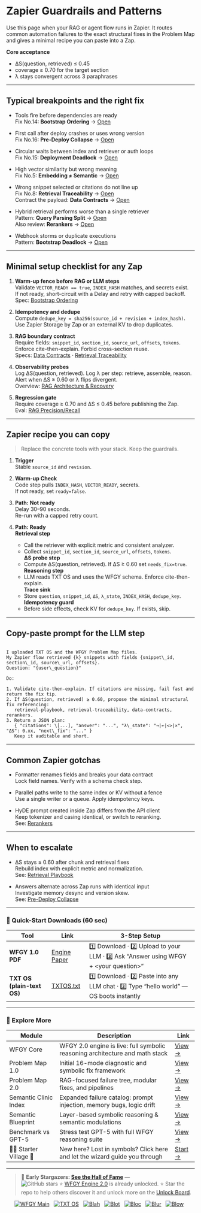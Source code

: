 # Zapier Guardrails and Patterns

Use this page when your RAG or agent flow runs in Zapier. It routes common automation failures to the exact structural fixes in the Problem Map and gives a minimal recipe you can paste into a Zap.

**Core acceptance**
- ΔS(question, retrieved) ≤ 0.45
- coverage ≥ 0.70 for the target section
- λ stays convergent across 3 paraphrases

---

## Typical breakpoints and the right fix

- Tools fire before dependencies are ready  
  Fix No.14: **Bootstrap Ordering** → [Open](https://github.com/onestardao/WFGY/blob/main/ProblemMap/bootstrap-ordering.md)

- First call after deploy crashes or uses wrong version  
  Fix No.16: **Pre-Deploy Collapse** → [Open](https://github.com/onestardao/WFGY/blob/main/ProblemMap/predeploy-collapse.md)

- Circular waits between index and retriever or auth loops  
  Fix No.15: **Deployment Deadlock** → [Open](https://github.com/onestardao/WFGY/blob/main/ProblemMap/deployment-deadlock.md)

- High vector similarity but wrong meaning  
  Fix No.5: **Embedding ≠ Semantic** → [Open](https://github.com/onestardao/WFGY/blob/main/ProblemMap/embedding-vs-semantic.md)

- Wrong snippet selected or citations do not line up  
  Fix No.8: **Retrieval Traceability** → [Open](https://github.com/onestardao/WFGY/blob/main/ProblemMap/retrieval-traceability.md)  
  Contract the payload: **Data Contracts** → [Open](https://github.com/onestardao/WFGY/blob/main/ProblemMap/data-contracts.md)

- Hybrid retrieval performs worse than a single retriever  
  Pattern: **Query Parsing Split** → [Open](https://github.com/onestardao/WFGY/blob/main/ProblemMap/patterns/pattern_query_parsing_split.md)  
  Also review: **Rerankers** → [Open](https://github.com/onestardao/WFGY/blob/main/ProblemMap/rerankers.md)

- Webhook storms or duplicate executions  
  Pattern: **Bootstrap Deadlock** → [Open](https://github.com/onestardao/WFGY/blob/main/ProblemMap/patterns/pattern_bootstrap_deadlock.md)

---

## Minimal setup checklist for any Zap

1) **Warm-up fence before RAG or LLM steps**  
   Validate `VECTOR_READY == true`, `INDEX_HASH` matches, and secrets exist.  
   If not ready, short-circuit with a Delay and retry with capped backoff.  
   Spec: [Bootstrap Ordering](https://github.com/onestardao/WFGY/blob/main/ProblemMap/bootstrap-ordering.md)

2) **Idempotency and dedupe**  
   Compute `dedupe_key = sha256(source_id + revision + index_hash)`.  
   Use Zapier Storage by Zap or an external KV to drop duplicates.

3) **RAG boundary contract**  
   Require fields: `snippet_id`, `section_id`, `source_url`, `offsets`, `tokens`.  
   Enforce cite-then-explain. Forbid cross-section reuse.  
   Specs: [Data Contracts](https://github.com/onestardao/WFGY/blob/main/ProblemMap/data-contracts.md) ·
   [Retrieval Traceability](https://github.com/onestardao/WFGY/blob/main/ProblemMap/retrieval-traceability.md)

4) **Observability probes**  
   Log ΔS(question, retrieved). Log λ per step: retrieve, assemble, reason.  
   Alert when ΔS ≥ 0.60 or λ flips divergent.  
   Overview: [RAG Architecture & Recovery](https://github.com/onestardao/WFGY/blob/main/ProblemMap/rag-architecture-and-recovery.md)

5) **Regression gate**  
   Require coverage ≥ 0.70 and ΔS ≤ 0.45 before publishing the Zap.  
   Eval: [RAG Precision/Recall](https://github.com/onestardao/WFGY/blob/main/ProblemMap/eval/eval_rag_precision_recall.md)

---

## Zapier recipe you can copy

> Replace the concrete tools with your stack. Keep the guardrails.

1. **Trigger**  
   Stable `source_id` and `revision`.

2. **Warm-up Check**  
   Code step pulls `INDEX_HASH`, `VECTOR_READY`, secrets.  
   If not ready, set `ready=false`.

3. **Path: Not ready**  
   Delay 30–90 seconds.  
   Re-run with a capped retry count.

4. **Path: Ready**  
   **Retrieval step**  
   - Call the retriever with explicit metric and consistent analyzer.  
   - Collect `snippet_id`, `section_id`, `source_url`, `offsets`, `tokens`.  
   **ΔS probe step**  
   - Compute ΔS(question, retrieved). If ΔS ≥ 0.60 set `needs_fix=true`.  
   **Reasoning step**  
   - LLM reads TXT OS and uses the WFGY schema. Enforce cite-then-explain.  
   **Trace sink**  
   - Store `question`, `snippet_id`, `ΔS`, `λ_state`, `INDEX_HASH`, `dedupe_key`.  
   **Idempotency guard**  
   - Before side effects, check KV for `dedupe_key`. If exists, skip.

---

## Copy-paste prompt for the LLM step

```

I uploaded TXT OS and the WFGY Problem Map files.
My Zapier flow retrieved {k} snippets with fields {snippet\_id, section\_id, source\_url, offsets}.
Question: "{user\_question}"

Do:

1. Validate cite-then-explain. If citations are missing, fail fast and return the fix tip.
2. If ΔS(question, retrieved) ≥ 0.60, propose the minimal structural fix referencing:
   retrieval-playbook, retrieval-traceability, data-contracts, rerankers.
3. Return a JSON plan:
   { "citations": \[...], "answer": "...", "λ\_state": "→|←|<>|×", "ΔS": 0.xx, "next\_fix": "..." }
   Keep it auditable and short.

```

---

## Common Zapier gotchas

- Formatter renames fields and breaks your data contract  
  Lock field names. Verify with a schema check step.

- Parallel paths write to the same index or KV without a fence  
  Use a single writer or a queue. Apply idempotency keys.

- HyDE prompt created inside Zap differs from the API client  
  Keep tokenizer and casing identical, or switch to reranking.  
  See: [Rerankers](https://github.com/onestardao/WFGY/blob/main/ProblemMap/rerankers.md)

---

## When to escalate

- ΔS stays ≥ 0.60 after chunk and retrieval fixes  
  Rebuild index with explicit metric and normalization.  
  See: [Retrieval Playbook](https://github.com/onestardao/WFGY/blob/main/ProblemMap/retrieval-playbook.md)

- Answers alternate across Zap runs with identical input  
  Investigate memory desync and version skew.  
  See: [Pre-Deploy Collapse](https://github.com/onestardao/WFGY/blob/main/ProblemMap/predeploy-collapse.md)

---

### 🔗 Quick-Start Downloads (60 sec)

| Tool | Link | 3-Step Setup |
|------|------|--------------|
| **WFGY 1.0 PDF** | [Engine Paper](https://github.com/onestardao/WFGY/blob/main/I_am_not_lizardman/WFGY_All_Principles_Return_to_One_v1.0_PSBigBig_Public.pdf) | 1️⃣ Download · 2️⃣ Upload to your LLM · 3️⃣ Ask “Answer using WFGY + \<your question>” |
| **TXT OS (plain-text OS)** | [TXTOS.txt](https://github.com/onestardao/WFGY/blob/main/OS/TXTOS.txt) | 1️⃣ Download · 2️⃣ Paste into any LLM chat · 3️⃣ Type “hello world” — OS boots instantly |

---

### 🧭 Explore More

| Module                | Description                                              | Link     |
|-----------------------|----------------------------------------------------------|----------|
| WFGY Core             | WFGY 2.0 engine is live: full symbolic reasoning architecture and math stack | [View →](https://github.com/onestardao/WFGY/tree/main/core/README.md) |
| Problem Map 1.0       | Initial 16-mode diagnostic and symbolic fix framework    | [View →](https://github.com/onestardao/WFGY/tree/main/ProblemMap/README.md) |
| Problem Map 2.0       | RAG-focused failure tree, modular fixes, and pipelines   | [View →](https://github.com/onestardao/WFGY/blob/main/ProblemMap/rag-architecture-and-recovery.md) |
| Semantic Clinic Index | Expanded failure catalog: prompt injection, memory bugs, logic drift | [View →](https://github.com/onestardao/WFGY/blob/main/ProblemMap/SemanticClinicIndex.md) |
| Semantic Blueprint    | Layer-based symbolic reasoning & semantic modulations   | [View →](https://github.com/onestardao/WFGY/tree/main/SemanticBlueprint/README.md) |
| Benchmark vs GPT-5    | Stress test GPT-5 with full WFGY reasoning suite         | [View →](https://github.com/onestardao/WFGY/tree/main/benchmarks/benchmark-vs-gpt5/README.md) |
| 🧙‍♂️ Starter Village 🏡 | New here? Lost in symbols? Click here and let the wizard guide you through | [Start →](https://github.com/onestardao/WFGY/blob/main/StarterVillage/README.md) |

---

> 👑 **Early Stargazers: [See the Hall of Fame](https://github.com/onestardao/WFGY/tree/main/stargazers)** —  
> <img src="https://img.shields.io/github/stars/onestardao/WFGY?style=social" alt="GitHub stars"> ⭐ [WFGY Engine 2.0](https://github.com/onestardao/WFGY/blob/main/core/README.md) is already unlocked. ⭐ Star the repo to help others discover it and unlock more on the [Unlock Board](https://github.com/onestardao/WFGY/blob/main/STAR_UNLOCKS.md).

<div align="center">

[![WFGY Main](https://img.shields.io/badge/WFGY-Main-red?style=flat-square)](https://github.com/onestardao/WFGY)
&nbsp;
[![TXT OS](https://img.shields.io/badge/TXT%20OS-Reasoning%20OS-orange?style=flat-square)](https://github.com/onestardao/WFGY/tree/main/OS)
&nbsp;
[![Blah](https://img.shields.io/badge/Blah-Semantic%20Embed-yellow?style=flat-square)](https://github.com/onestardao/WFGY/tree/main/OS/BlahBlahBlah)
&nbsp;
[![Blot](https://img.shields.io/badge/Blot-Persona%20Core-green?style=flat-square)](https://github.com/onestardao/WFGY/tree/main/OS/BlotBlotBlot)
&nbsp;
[![Bloc](https://img.shields.io/badge/Bloc-Reasoning%20Compiler-blue?style=flat-square)](https://github.com/onestardao/WFGY/tree/main/OS/BlocBlocBloc)
&nbsp;
[![Blur](https://img.shields.io/badge/Blur-Text2Image%20Engine-navy?style=flat-square)](https://github.com/onestardao/WFGY/tree/main/OS/BlurBlurBlur)
&nbsp;
[![Blow](https://img.shields.io/badge/Blow-Game%20Logic-purple?style=flat-square)](https://github.com/onestardao/WFGY/tree/main/OS/BlowBlowBlow)
&nbsp;
</div>

